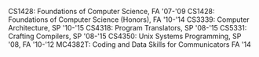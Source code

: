 CS1428: Foundations of Computer Science, FA '07-'09
CS1428: Foundations of Computer Science (Honors), FA '10-'14
CS3339: Computer Architecture, SP '10-'15
CS4318: Program Translators, SP '08-'15
CS5331: Crafting Compilers, SP '08-'15
CS4350: Unix Systems Programming, SP '08, FA '10-'12
MC4382T: Coding and Data Skills for Communicators FA '14
